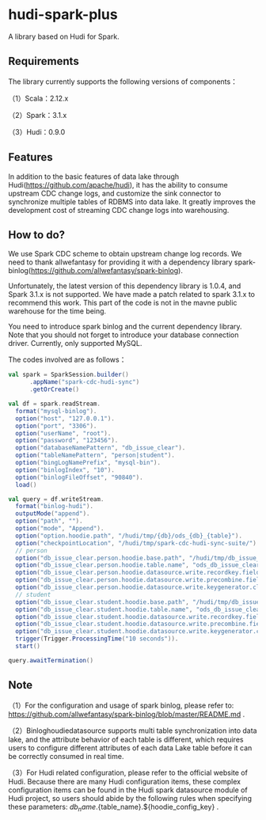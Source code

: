 # hudi-spark-plus

A library based on Hudi for Spark.

## Requirements

The library currently supports the following versions of components：

（1）Scala：2.12.x

（2）Spark：3.1.x

（3）Hudi：0.9.0

## Features

In addition to the basic features of data lake through Hudi(https://github.com/apache/hudi), it has the ability to consume upstream CDC change logs, and customize the sink connector to synchronize multiple tables of RDBMS into data lake. It greatly improves the development cost of streaming CDC change logs into warehousing.

## How to do?

We use Spark CDC scheme to obtain upstream change log records. We need to thank allwefantasy for providing it with a dependency library spark-binlog(https://github.com/allwefantasy/spark-binlog). 

Unfortunately, the latest version of this dependency library is 1.0.4, and Spark 3.1.x is not supported. We have made a patch related to spark 3.1.x to recommend this work. This part of the code is not in the mavne public warehouse for the time being.

You need to introduce spark binlog and the current dependency library. Note that you should not forget to introduce your database connection driver. Currently, only supported MySQL.

The codes involved are as follows：

```scala
val spark = SparkSession.builder()
      .appName("spark-cdc-hudi-sync")
      .getOrCreate()

val df = spark.readStream.
  format("mysql-binlog").
  option("host", "127.0.0.1").
  option("port", "3306").
  option("userName", "root").
  option("password", "123456").
  option("databaseNamePattern", "db_issue_clear").
  option("tableNamePattern", "person|student").
  option("bingLogNamePrefix", "mysql-bin").
  option("binlogIndex", "10").
  option("binlogFileOffset", "90840").
  load()

val query = df.writeStream.
  format("binlog-hudi").
  outputMode("append").
  option("path", "").
  option("mode", "Append").
  option("option.hoodie.path", "/hudi/tmp/{db}/ods_{db}_{table}").
  option("checkpointLocation", "/hudi/tmp/spark-cdc-hudi-sync-suite/").
  // person
  option("db_issue_clear.person.hoodie.base.path", "/hudi/tmp/db_issue_clear/ods_db_issue_clear_person").
  option("db_issue_clear.person.hoodie.table.name", "ods_db_issue_clear_person").
  option("db_issue_clear.person.hoodie.datasource.write.recordkey.field", "id").
  option("db_issue_clear.person.hoodie.datasource.write.precombine.field", "id").
  option("db_issue_clear.person.hoodie.datasource.write.keygenerator.class", "org.apache.hudi.keygen.NonpartitionedKeyGenerator").
  // student
  option("db_issue_clear.student.hoodie.base.path", "/hudi/tmp/db_issue_clear/ods_db_issue_clear_student").
  option("db_issue_clear.student.hoodie.table.name", "ods_db_issue_clear_student").
  option("db_issue_clear.student.hoodie.datasource.write.recordkey.field", "id").
  option("db_issue_clear.student.hoodie.datasource.write.precombine.field", "id").
  option("db_issue_clear.student.hoodie.datasource.write.keygenerator.class", "org.apache.hudi.keygen.NonpartitionedKeyGenerator").
  trigger(Trigger.ProcessingTime("10 seconds")).
  start()

query.awaitTermination()
``` 

## Note

（1）For the configuration and usage of spark binlog, please refer to: https://github.com/allwefantasy/spark-binlog/blob/master/README.md .

（2）Binloghoudiedatasource supports multi table synchronization into data lake, and the attribute behavior of each table is different, which requires users to configure different attributes of each data Lake table before it can be correctly consumed in real time.

（3）For Hudi related configuration, please refer to the official website of Hudi. Because there are many Hudi configuration items, these complex configuration items can be found in the Hudi spark datasource module of Hudi project, so users should abide by the following rules when specifying these parameters: ${db_name}.${table_name}.${hoodie_config_key} .
